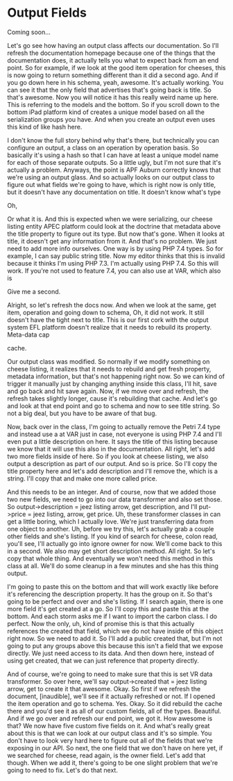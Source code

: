 # Output Fields

Coming soon...

Let's go see how having an output class affects our documentation. So I'll refresh
the documentation homepage because one of the things that the documentation does, it
actually tells you what to expect back from an end point. So for example, if we look
at the good item operation for cheeses, this is now going to return something
different than it did a second ago. And if you go down here in his schema, yeah,
awesome. It's actually working. You can see it that the only field that advertises
that's going back is title. So that's awesome. Now you will notice it has this really
weird name up here. This is referring to the models and the bottom. So if you scroll
down to the bottom iPad platform kind of creates a unique model based on all the
serialization groups you have. And when you create an output even uses this kind of
like hash here.

I don't know the full story behind why that's there, but technically you can
configure an output, a class on an operation by operation basis. So basically it's
using a hash so that I can have at least a unique model name for each of those
separate outputs. So a little ugly, but I'm not sure that it's actually a problem.
Anyways, the point is APF Auburn correctly knows that we're using an output glass.
And so actually looks on our output class to figure out what fields we're going to
have, which is right now is only title, but it doesn't have any documentation on
title. It doesn't know what's type

Oh,

Or what it is. And this is expected when we were serializing, our cheese listing
entity APEC platform could look at the doctrine that metadata above the title
property to figure out its type. But now that's gone. When it looks at title, it
doesn't get any information from it. And that's no problem. We just need to add more
info ourselves. One way is by using PHP 7.4 types. So for example, I can say public
string title. Now my editor thinks that this is invalid because it thinks I'm using
PHP 7.3. I'm actually using PHP 7.4. So this will work. If you're not used to feature
7.4, you can also use at VAR, which also is

Give me a second.

Alright, so let's refresh the docs now. And when we look at the same, get item,
operation and going down to schema, Oh, it did not work. It still doesn't have the
tight next to title. This is our first cork with the output system EFL platform
doesn't realize that it needs to rebuild its property. Meta-data cap

cache.

Our output class was modified. So normally if we modify something on cheese listing,
it realizes that it needs to rebuild and get fresh property, metadata information,
but that's not happening right now. So we can kind of trigger it manually just by
changing anything inside this class, I'll hit, save and go back and hit save again.
Now, if we move over and refresh, the refresh takes slightly longer, cause it's
rebuilding that cache. And let's go and look at that end point and go to schema and
now to see title string. So not a big deal, but you have to be aware of that bug.

Now, back over in the class, I'm going to actually remove the Petri 7.4 type and
instead use a at VAR just in case, not everyone is using PHP 7.4 and I'll even put a
little description on here. It says the title of this listing because we know that it
will use this also in the documentation. All right, let's add two more fields inside
of here. So if you look at cheese listing, we also output a description as part of
our output. And so is price. So I'll copy the title property here and let's add
description and I'll remove the, which is a string. I'll copy that and make one more
called price.

And this needs to be an integer. And of course, now that we added those two new
fields, we need to go into our data transformer and also set those. So
output->description = jeez listing arrow, get description, and I'll put->price = jeez
listing, arrow, get price. Uh, these transformer classes in can get a little boring,
which I actually love. We're just transferring data from one object to another. Uh,
before we try this, let's actually grab a couple other fields and she's listing. If
you kind of search for cheese, colon read, you'll see, I'll actually go into ignore
owner for now. We'll come back to this in a second. We also may get short description
method. All right. So let's copy that whole thing. And eventually we won't need this
method in this class at all. We'll do some cleanup in a few minutes and she has this
thing output.

I'm going to paste this on the bottom and that will work exactly like before it's
referencing the description property. It has the group on it. So that's going to be
perfect and over and she's listing. If I search again, there is one more field it's
get created at a go. So I'll copy this and paste this at the bottom. And each storm
asks me if I want to import the carbon class. I do perfect. Now the only, uh, kind of
promise this is that this actually references the created that field, which we do not
have inside of this object right now. So we need to add it. So I'll add a public
created that, but I'm not going to put any groups above this because this isn't a
field that we expose directly. We just need access to its data. And then down here,
instead of using get created, that we can just reference that property directly.

And of course, we're going to need to make sure that this is set VR data transformer.
So over here, we'll say output->created that = jeez listing arrow, get to create it
that awesome. Okay. So first if we refresh the document, [inaudible], we'll see if it
actually refreshed or not. If I opened the item operation and go to schema. Yes.
Okay. So it did rebuild the cache there and you'd see it as all of our custom fields,
all of the types. Beautiful. And if we go over and refresh our end point, we got it.
How awesome is that? We now have five custom five fields on it. And what's really
great about this is that we can look at our output class and it's so simple. You
don't have to look very hard here to figure out all of the fields that we're exposing
in our API. So next, the one field that we don't have on here yet, if we searched for
cheese, read again, is the owner field. Let's add that though. When we add it,
there's going to be one slight problem that we're going to need to fix. Let's do that
next.

